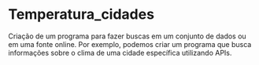# Temperatura_cidades
 Criação de um programa para fazer buscas em um conjunto de dados ou em uma fonte online. Por exemplo, podemos criar um programa que busca informações sobre o clima de uma cidade específica utilizando APIs.
